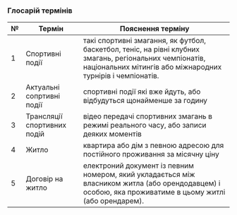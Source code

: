 ### Глосарій термінів

| № | Термін | Пояснення терміну |
|-----------------|-----------------|-----------------|
|1   | Спортивні події    | такі спортивні змагання, як футбол, баскетбол, теніс, на рівні клубних змагань, регіональних чемпіонатів, національних мітингів або міжнародних турнірів і чемпіонатів.  |
| 2   | Актуальні сопртивні події   |спортивні події які вже йдуть, або відбудуться щонайменше за годину  |
| 3   | Трансляції спортивних подій   | відео передачі спортивних змагань в режимі реального часу, або записи деяких моментів    |
| 4   | Житло   | квартира або дім з певною адресою для постійного проживання за місячну ціну   |
| 5   | Договір на житло   | електроний документ із певним номером, який укладається між власником житла (або орендодавцем) і особою, яка проживатиме в цьому житлі (або орендарем).  |

